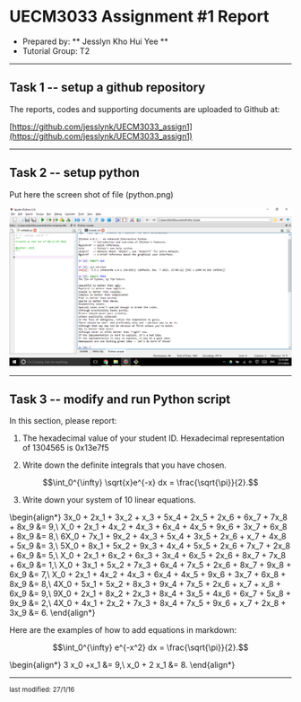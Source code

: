 UECM3033 Assignment #1 Report
========================================================

- Prepared by: ** Jesslyn Kho Hui Yee **
- Tutorial Group: T2

--------------------------------------------------------

## Task 1 -- setup a github repository

The reports, codes and supporting documents are uploaded to Github at: 

[https://github.com/jesslynk/UECM3033_assign1](https://github.com/jesslynk/UECM3033_assign1)


---------------------------------------------------------

## Task 2 -- setup python

Put here the screen shot of file (python.png)

![python.png](python.png)


------------------------------------------------------------

## Task 3 -- modify and run Python script

In this section, please report:

1. The hexadecimal value of your student ID.
Hexadecimal representation of 1304565 is 0x13e7f5


2. Write down the definite integrals that you have chosen.

$$\int_0^{\infty} \sqrt{x}e^{-x} dx = \frac{\sqrt{\pi}}{2}.$$


3. Write down your system of 10 linear equations.

\begin{align*}
3x_0 + 2x_1 + 3x_2 + x_3 + 5x_4 + 2x_5 + 2x_6 + 6x_7 + 7x_8 + 8x_9 &= 9,\\
X_0 + 2x_1 + 4x_2 + 4x_3 + 6x_4 + 4x_5 + 9x_6 + 3x_7 + 6x_8 + 8x_9 &= 8,\\
6X_0 + 7x_1 + 9x_2 + 4x_3 + 5x_4 + 3x_5 + 2x_6 + x_7 + 4x_8 + 5x_9 &= 3,\\
5X_0 + 8x_1 + 5x_2 + 9x_3 + 4x_4 + 5x_5 + 2x_6 + 7x_7 + 2x_8 + 6x_9 &= 5,\\
X_0 + 2x_1 + 6x_2 + 6x_3 + 3x_4 + 6x_5 + 2x_6 + 8x_7 + 7x_8 + 6x_9 &= 1,\\
X_0 + 3x_1 + 5x_2 + 7x_3 + 6x_4 + 7x_5 + 2x_6 + 8x_7 + 9x_8 + 6x_9 &= 7,\\
X_0 + 2x_1 + 4x_2 + 4x_3 + 6x_4 + 4x_5 + 9x_6 + 3x_7 + 6x_8 + 8x_9 &= 8,\\
4X_0 + 5x_1 + 5x_2 + 8x_3 + 9x_4 + 7x_5 + 2x_6 + x_7 + x_8 + 6x_9 &= 9,\\
9X_0 + 2x_1 + 8x_2 + 2x_3 + 8x_4 + 3x_5 + 4x_6 + 6x_7 + 5x_8 + 9x_9 &= 2,\\
4X_0 + 4x_1 + 2x_2 + 7x_3 + 8x_4 + 7x_5 + 9x_6 + x_7 + 2x_8 + 3x_9 &= 6.
\end{align*}

Here are the examples of how to add equations in markdown:

$$\int_0^{\infty} e^{-x^2} dx = \frac{\sqrt{\pi}}{2}.$$

\begin{align*}
3 x_0 +x_1 &= 9,\\
x_0 + 2 x_1 &= 8.
\end{align*}

-----------------------------------

<sup>last modified: 27/1/16</sup>
